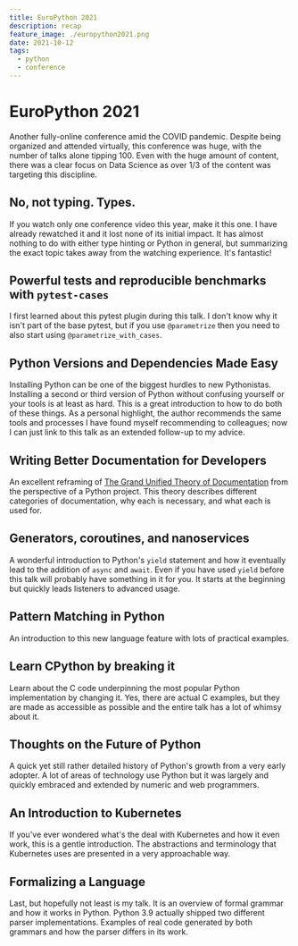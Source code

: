 ```yaml
---
title: EuroPython 2021
description: recap
feature_image: ./europython2021.png
date: 2021-10-12
tags:
  - python
  - conference
---
```


# EuroPython 2021

Another fully-online conference amid the COVID pandemic. Despite being organized and attended virtually, this conference was huge, with the number of talks alone tipping 100. Even with the huge amount of content, there was a clear focus on Data Science as over 1/3 of the content was targeting this discipline.

## No, not typing. Types.

If you watch only one conference video this year, make it this one. I have already rewatched it and it lost none of its initial impact. It has almost nothing to do with either type hinting or Python in general, but summarizing the exact topic takes away from the watching experience. It's fantastic!

## Powerful tests and reproducible benchmarks with `pytest-cases`

I first learned about this pytest plugin during this talk. I don't know why it isn't part of the base pytest, but if you use `@parametrize` then you need to also start using `@parametrize_with_cases`.

## Python Versions and Dependencies Made Easy

Installing Python can be one of the biggest hurdles to new Pythonistas. Installing a second or third version of Python without confusing yourself or your tools is at least as hard. This is a great introduction to how to do both of these things. As a personal highlight, the author recommends the same tools and processes I have found myself recommending to colleagues; now I can just link to this talk as an extended follow-up to my advice.

## Writing Better Documentation for Developers

An excellent reframing of [The Grand Unified Theory of Documentation](https://diataxis.fr/) from the perspective of a Python project. This theory describes different categories of documentation, why each is necessary, and what each is used for.

## Generators, coroutines, and nanoservices

A wonderful introduction to Python's `yield` statement and how it eventually lead to the addition of `async` and `await`. Even if you have used `yield` before this talk will probably have something in it for you. It starts at the beginning but quickly leads listeners to advanced usage.

## Pattern Matching in Python

An introduction to this new language feature with lots of practical examples.

## Learn CPython by breaking it

Learn about the C code underpinning the most popular Python implementation by changing it. Yes, there are actual C examples, but they are made as accessible as possible and the entire talk has a lot of whimsy about it.

## Thoughts on the Future of Python

A quick yet still rather detailed history of Python's growth from a very early adopter. A lot of areas of technology use Python but it was largely and quickly embraced and extended by numeric and web programmers.

## An Introduction to Kubernetes

If you've ever wondered what's the deal with Kubernetes and how it even work, this is a gentle introduction. The abstractions and terminology that Kubernetes uses are presented in a very approachable way.

## Formalizing a Language

Last, but hopefully not least is my talk. It is an overview of formal grammar and how it works in Python. Python 3.9 actually shipped two different parser implementations. Examples of real code generated by both grammars and how the parser differs in its work.
